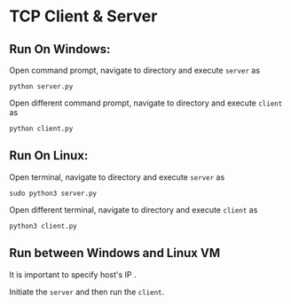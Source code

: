 # TCP Client & Server

## Run On Windows:
Open command prompt, navigate to directory and execute `server` as 
```
python server.py
```
Open different command prompt, navigate to directory and execute `client` as 
```
python client.py
```

## Run On Linux:
Open terminal, navigate to directory and execute `server` as 
```
sudo python3 server.py
```
Open different terminal, navigate to directory and execute `client` as 
```
python3 client.py
```

## Run between Windows and Linux VM
It is important to specify host's IP . 

Initiate the `server` and then run the `client`.
